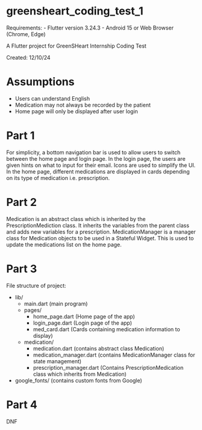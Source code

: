 # greensheart_coding_test_1

Requirements:
    - Flutter version 3.24.3
    - Android 15 or Web Browser (Chrome, Edge)

A Flutter project for GreenSHeart Internship Coding Test

Created: 12/10/24

# Assumptions
- Users can understand English
- Medication may not always be recorded by the patient
- Home page will only be displayed after user login

# Part 1

For simplicity, a bottom navigation bar is used to allow users to switch between the home page and login page.
In the login page, the users are given hints on what to input for their email. Icons are used to simplify the UI.
In the home page, different medications are displayed in cards depending on its type of medication i.e. prescription.

# Part 2

Medication is an abstract class which is inherited by the PrescriptionMediction class. It inherits the variables from the parent class
and adds new variables for a prescription.
MedicationManager is a manager class for Medication objects to be used in a Stateful Widget. This is used to update the
medications list on the home page.

# Part 3

File structure of project:
- lib/
    - main.dart (main program)
    - pages/
        - home_page.dart    (Home page of the app)
        - login_page.dart   (Login page of the app)
        - med_card.dart     (Cards containing medication information to display)
    - medication/
        - medication.dart           (contains abstract class Medication)
        - medication_manager.dart   (contains MedicationManager class for state management)
        - prescription_manager.dart (Contains PrescriptionMedication class which inherits from Medication)
- google_fonts/ (contains custom fonts from Google)

# Part 4

DNF